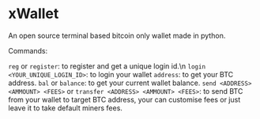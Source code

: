 # xWallet

An open source terminal based bitcoin only wallet made in python.


Commands:

`reg` or `register`: to register and get a unique login id.\n
`login <YOUR_UNIQUE_LOGIN_ID>`: to login your wallet
`address`: to get your BTC address.
`bal` or `balance`: to get your current wallet balance.
`send <ADDRESS> <AMMOUNT> <FEES>` or `transfer <ADDRESS> <AMMOUNT> <FEES>`: to send BTC from your wallet to target BTC address, your can customise fees or just leave it to take default miners fees.
